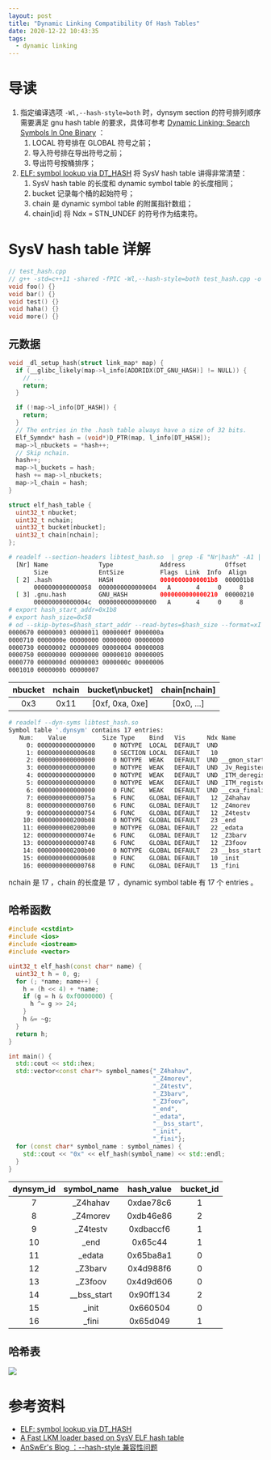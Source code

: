 ```yaml
---
layout: post
title: "Dynamic Linking Compatibility Of Hash Tables"
date: 2020-12-22 10:43:35
tags:
  - dynamic linking
---
```


# 导读

1. 指定编译选项 `-Wl,--hash-style=both` 时，dynsym section 的符号排列顺序需要满足 gnu hash table 的要求，具体可参考 [Dynamic Linking: Search Symbols In One Binary](https://clcanny.github.io/2020/11/20/dynamic-linking-search-symbols-in-one-binary/) ：
    1. LOCAL 符号排在 GLOBAL 符号之前；
    2. 导入符号排在导出符号之前；
    3. 导出符号按桶排序；
2. [ELF: symbol lookup via DT\_HASH](https://flapenguin.me/elf-dt-hash) 将 SysV hash table 讲得非常清楚：
    1. SysV hash table 的长度和 dynamic symbol table 的长度相同；
    2. bucket 记录每个桶的起始符号；
    3. chain 是 dynamic symbol table 的附属指针数组；
    4. chain[id] 将 Ndx = STN_UNDEF 的符号作为结束符。

# SysV hash table 详解

```cpp
// test_hash.cpp
// g++ -std=c++11 -shared -fPIC -Wl,--hash-style=both test_hash.cpp -o libtest_hash.so
void foo() {}
void bar() {}
void test() {}
void haha() {}
void more() {}
```

## 元数据

```c
void _dl_setup_hash(struct link_map* map) {
  if (__glibc_likely(map->l_info[ADDRIDX(DT_GNU_HASH)] != NULL)) {
    // ...
    return;
  }

  if (!map->l_info[DT_HASH]) {
    return;
  }
  // The entries in the .hash table always have a size of 32 bits.
  Elf_Symndx* hash = (void*)D_PTR(map, l_info[DT_HASH]);
  map->l_nbuckets = *hash++;
  // Skip nchain.
  hash++;
  map->l_buckets = hash;
  hash += map->l_nbuckets;
  map->l_chain = hash;
}
```

```cpp
struct elf_hash_table {
  uint32_t nbucket;
  uint32_t nchain;
  uint32_t bucket[nbucket];
  uint32_t chain[nchain];
};
```

```bash
# readelf --section-headers libtest_hash.so  | grep -E "Nr|hash" -A1 | grep -v "\-\-"
  [Nr] Name              Type             Address           Offset
       Size              EntSize          Flags  Link  Info  Align
  [ 2] .hash             HASH             00000000000001b8  000001b8
       0000000000000058  0000000000000004   A       4     0     8
  [ 3] .gnu.hash         GNU_HASH         0000000000000210  00000210
       000000000000004c  0000000000000000   A       4     0     8
# export hash_start_addr=0x1b8
# export hash_size=0x58
# od --skip-bytes=$hash_start_addr --read-bytes=$hash_size --format=xI libtest_hash.so
0000670 00000003 00000011 0000000f 0000000a
0000710 0000000e 00000000 00000000 00000000
0000730 00000002 00000009 00000004 00000008
0000750 00000000 00000000 00000010 00000005
0000770 0000000d 00000003 0000000c 00000006
0001010 0000000b 00000007
```

| nbucket | nchain | bucket\nbucket] | chain[nchain] |
|   :-:   |  :-:   |       :-:       |      :-:      |
|   0x3   |  0x11  | [0xf, 0xa, 0xe] |  [0x0, ...]   |

```bash
# readelf --dyn-syms libtest_hash.so
Symbol table '.dynsym' contains 17 entries:
   Num:    Value          Size Type    Bind   Vis      Ndx Name
     0: 0000000000000000     0 NOTYPE  LOCAL  DEFAULT  UND
     1: 0000000000000608     0 SECTION LOCAL  DEFAULT   10
     2: 0000000000000000     0 NOTYPE  WEAK   DEFAULT  UND __gmon_start__
     3: 0000000000000000     0 NOTYPE  WEAK   DEFAULT  UND _Jv_RegisterClasses
     4: 0000000000000000     0 NOTYPE  WEAK   DEFAULT  UND _ITM_deregisterTMCloneTab
     5: 0000000000000000     0 NOTYPE  WEAK   DEFAULT  UND _ITM_registerTMCloneTable
     6: 0000000000000000     0 FUNC    WEAK   DEFAULT  UND __cxa_finalize@GLIBC_2.2.5 (2)
     7: 000000000000075a     6 FUNC    GLOBAL DEFAULT   12 _Z4hahav
     8: 0000000000000760     6 FUNC    GLOBAL DEFAULT   12 _Z4morev
     9: 0000000000000754     6 FUNC    GLOBAL DEFAULT   12 _Z4testv
    10: 0000000000200b08     0 NOTYPE  GLOBAL DEFAULT   23 _end
    11: 0000000000200b00     0 NOTYPE  GLOBAL DEFAULT   22 _edata
    12: 000000000000074e     6 FUNC    GLOBAL DEFAULT   12 _Z3barv
    13: 0000000000000748     6 FUNC    GLOBAL DEFAULT   12 _Z3foov
    14: 0000000000200b00     0 NOTYPE  GLOBAL DEFAULT   23 __bss_start
    15: 0000000000000608     0 FUNC    GLOBAL DEFAULT   10 _init
    16: 0000000000000768     0 FUNC    GLOBAL DEFAULT   13 _fini
```

nchain 是 17 ，chain 的长度是 17 ，dynamic symbol table 有 17 个 entries 。

## 哈希函数

```cpp
#include <cstdint>
#include <ios>
#include <iostream>
#include <vector>

uint32_t elf_hash(const char* name) {
  uint32_t h = 0, g;
  for (; *name; name++) {
    h = (h << 4) + *name;
    if (g = h & 0xf0000000) {
      h ^= g >> 24;
    }
    h &= ~g;
  }
  return h;
}

int main() {
  std::cout << std::hex;
  std::vector<const char*> symbol_names{"_Z4hahav",
                                        "_Z4morev",
                                        "_Z4testv",
                                        "_Z3barv",
                                        "_Z3foov",
                                        "_end",
                                        "_edata",
                                        "__bss_start",
                                        "_init",
                                        "_fini"};
  for (const char* symbol_name : symbol_names) {
    std::cout << "0x" << elf_hash(symbol_name) << std::endl;
  }
}
```

| dynsym\_id |  symbol\_name  | hash\_value | bucket\_id |
|    :-:     |      :-:       |     :-:     |    :-:     |
|     7      |   \_Z4hahav    |  0xdae78c6  |     1      |
|     8      |   \_Z4morev    |  0xdb46e86  |     2      |
|     9      |   \_Z4testv    |  0xdbaccf6  |     1      |
|     10     |     \_end      |   0x65c44   |     1      |
|     11     |    \_edata     |  0x65ba8a1  |     0      |
|     12     |    \_Z3barv    |  0x4d988f6  |     0      |
|     13     |    \_Z3foov    |  0x4d9d606  |     0      |
|     14     | \_\_bss\_start |  0x90ff134  |     2      |
|     15     |     \_init     |  0x660504   |     0      |
|     16     |     \_fini     |  0x65d049   |     1      |

## 哈希表

![](https://junbin-hexo-img.oss-cn-beijing.aliyuncs.com/dynamic-linking-compatibility-of-hash-tables/hash-table.png)

# 参考资料

+ [ELF: symbol lookup via DT\_HASH](https://flapenguin.me/elf-dt-hash)
+ [A Fast LKM loader based on SysV ELF hash table](https://elinux.org/images/1/18/C_AMOROSO_Fast_lkm_loader_ELC-E_2009.pdf)
+ [AnSwEr's Blog ：\-\-hash-style 兼容性问题](https://answerywj.com/2020/05/14/ld-hash-style/)
